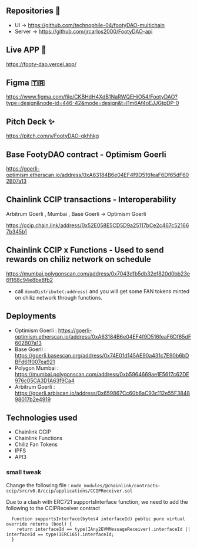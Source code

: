 ## Repositories 🔐

- UI -> https://github.com/technophile-04/footyDAO-multichain
- Server -> https://github.com/jrcarlos2000/FootyDAO-api

## Live APP 👀

https://footy-dao.vercel.app/

## Figma 🇹🇷

https://www.figma.com/file/CKBHdH4XdB1NaRWQEHiO54/FootyDAO?type=design&node-id=446-42&mode=design&t=l1m6Af4oEJJGtpDP-0

## Pitch Deck ✨

https://pitch.com/v/FootyDAO-qkhhkg


## Base FootyDAO contract - Optimism Goerli

https://goerli-optimism.etherscan.io/address/0xA63184B6e04EF4f9D516feaF6Df65dF602B07a13

## Chainlink CCIP transactions - Interoperability

Arbitrum Goerli , Mumbai , Base Goerli  ->  Optimism Goerli

https://ccip.chain.link/address/0x52E058E5CD5D9a25117bCe2c467c521667b345b1

## Chainlink CCIP x Functions - Used to send rewards on chiliz network on schedule

https://mumbai.polygonscan.com/address/0x7043dfb5db32ef820d0bb23e6f168c94e8be8fb2

- call `demoDistribute(:address)` and you will get some FAN tokens minted on chiliz network through functions.

## Deployments 

- Optimism Goerli : https://goerli-optimism.etherscan.io/address/0xA63184B6e04EF4f9D516feaF6Df65dF602B07a13
- Base Goerli : https://goerli.basescan.org/address/0x74E01d145AE90a431c7E90b6bDBFd61f007ea921
- Polygon Mumbai : https://mumbai.polygonscan.com/address/0xb5964669ae1E5617c62DE976c05CA3D1A63f9Ca4
- Arbitrum Goerli : https://goerli.arbiscan.io/address/0x659867Cc60b6aC93c112e55F384898017b2e4919

## Technologies used

- Chainlink CCIP
- Chainlink Functions
- Chiliz Fan Tokens
- IPFS
- API3

### small tweak

Change the following file : `node_modules/@chainlink/contracts-ccip/src/v0.8/ccip/applications/CCIPReceiver.sol`

Due to a clash with ERC721 supportsInterface function, we need to add the following to the CCIPReceiver contract

```solidity
  function supportsInterface(bytes4 interfaceId) public pure virtual override returns (bool) {
    return interfaceId == type(IAny2EVMMessageReceiver).interfaceId || interfaceId == type(IERC165).interfaceId;
  }
```